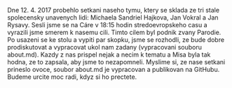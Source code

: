Dne 12. 4. 2017 probehlo setkani naseho tymu, ktery se sklada ze tri stale spolecensky unavenych lidi: Michaela Sandriel Hajkova, Jan Vokral a Jan Rysavy. Sesli jsme se na Cáre v 18:15 hodin stredoevropskeho casu a vyrazili jsme smerem k nasemu cili. Timto cilem byl podnik zvany Parodie. Po usazeni se ke stolu a vypiti par skopku, jsme se rozhodli, ze bude dobre prodiskutovat a vypracovat ukol nam zadany (vypracovani souboru about.md). Kazdy z nas prispel nejak a necim k tematu a Misa byla tak hodna, ze to zapsala, aby jsme to nezapomneli. Myslime si, ze nase setkani prineslo ovoce, soubor about.md je vypracovan a publikovan na GitHubu. Budeme urcite moc radi, kdyz si ho prectete.